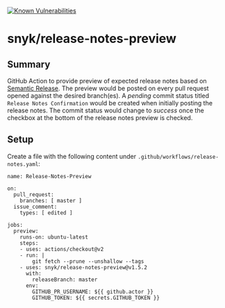 [![Known Vulnerabilities](https://snyk.io/test/github/snyk/release-notes-preview/badge.svg?targetFile=package.json)](https://snyk.io/test/github/snyk/release-notes-preview?targetFile=package.json)

# snyk/release-notes-preview #

## Summary ##

GitHub Action to provide preview of expected release notes based on [Semantic Release](https://github.com/semantic-release/semantic-release).
The preview would be posted on every pull request opened against the desired branch(es).
A _pending_ commit status titled `Release Notes Confirmation` would be created when initially posting the release notes.
The commit status would change to _success_ once the checkbox at the bottom of the release notes preview is checked.

## Setup ##

Create a file with the following content under `.github/workflows/release-notes.yaml`:

```
name: Release-Notes-Preview

on:
  pull_request:
    branches: [ master ]
  issue_comment:
    types: [ edited ]

jobs:
  preview:
    runs-on: ubuntu-latest
    steps:
    - uses: actions/checkout@v2
    - run: |
        git fetch --prune --unshallow --tags
    - uses: snyk/release-notes-preview@v1.5.2
      with:
        releaseBranch: master
      env:
        GITHUB_PR_USERNAME: ${{ github.actor }}
        GITHUB_TOKEN: ${{ secrets.GITHUB_TOKEN }}
```

